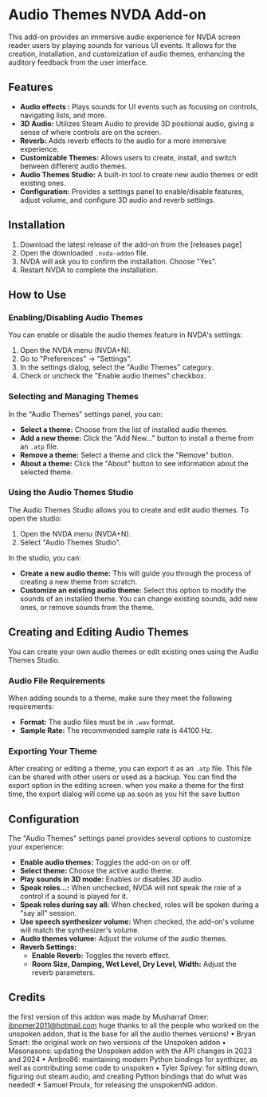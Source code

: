 # Audio Themes NVDA Add-on

This add-on provides an immersive audio experience for NVDA screen reader users by playing sounds for various UI events. It allows for the creation, installation, and customization of audio themes, enhancing the auditory feedback from the user interface.

## Features

- **Audio effects :** Plays sounds for UI events such as focusing on controls, navigating lists, and more.
- **3D Audio:** Utilizes Steam Audio to provide 3D positional audio, giving a sense of where controls are on the screen.
- **Reverb:** Adds reverb effects to the audio for a more immersive experience.
- **Customizable Themes:** Allows users to create, install, and switch between different audio themes.
- **Audio Themes Studio:** A built-in tool to create new audio themes or edit existing ones.
- **Configuration:** Provides a settings panel to enable/disable features, adjust volume, and configure 3D audio and reverb settings.

## Installation

1. Download the latest release of the add-on from the [releases page]
2. Open the downloaded `.nvda-addon` file.
3. NVDA will ask you to confirm the installation. Choose "Yes".
4. Restart NVDA to complete the installation.

## How to Use

### Enabling/Disabling Audio Themes

You can enable or disable the audio themes feature in NVDA's settings:

1. Open the NVDA menu (NVDA+N).
2. Go to "Preferences" -> "Settings".
3. In the settings dialog, select the "Audio Themes" category.
4. Check or uncheck the "Enable audio themes" checkbox.

### Selecting and Managing Themes

In the "Audio Themes" settings panel, you can:

- **Select a theme:** Choose from the list of installed audio themes.
- **Add a new theme:** Click the "Add New..." button to install a theme from an `.atp` file.
- **Remove a theme:** Select a theme and click the "Remove" button.
- **About a theme:** Click the "About" button to see information about the selected theme.

### Using the Audio Themes Studio

The Audio Themes Studio allows you to create and edit audio themes. To open the studio:

1. Open the NVDA menu (NVDA+N).
2. Select "Audio Themes Studio".

In the studio, you can:

- **Create a new audio theme:** This will guide you through the process of creating a new theme from scratch.
- **Customize an existing audio theme:** Select this option to modify the sounds of an installed theme. You can change existing sounds, add new ones, or remove sounds from the theme.

## Creating and Editing Audio Themes

You can create your own audio themes or edit existing ones using the Audio Themes Studio.

### Audio File Requirements

When adding sounds to a theme, make sure they meet the following requirements:

- **Format:** The audio files must be in `.wav` format.
- **Sample Rate:** The recommended sample rate is 44100 Hz.

### Exporting Your Theme

After creating or editing a theme, you can export it as an `.atp` file. This file can be shared with other users or used as a backup. You can find the export option in the editing screen. when you make a theme for the first time, the export dialog will come up as soon as you hit the save button 

## Configuration

The "Audio Themes" settings panel provides several options to customize your experience:

- **Enable audio themes:** Toggles the add-on on or off.
- **Select theme:** Choose the active audio theme.
- **Play sounds in 3D mode:** Enables or disables 3D audio.
- **Speak roles...:** When unchecked, NVDA will not speak the role of a control if a sound is played for it.
- **Speak roles during say all:** When checked, roles will be spoken during a "say all" session.
- **Use speech synthesizer volume:** When checked, the add-on's volume will match the synthesizer's volume.
- **Audio themes volume:** Adjust the volume of the audio themes.
- **Reverb Settings:**
  - **Enable Reverb:** Toggles the reverb effect.
  - **Room Size, Damping, Wet Level, Dry Level, Width:** Adjust the reverb parameters.

## Credits

the first version of this addon was made by Musharraf Omer: ibnomer2011@hotmail.com
huge thanks to all the people who worked on the unspoken addon, that is the base for all the audio themes versions! 
• Bryan Smart: the original work on two versions of the Unspoken addon
• Masonasons: updating the Unspoken addon with the API changes in 2023 and 2024
• Ambro86: maintaining modern Python bindings for synthizer, as well as contributing some code to unspoken
• Tyler Spivey: for sitting down, figuring out steam audio, and creating Python bindings that do what was needed! 
• Samuel Proulx, for releasing the unspokenNG addon.  